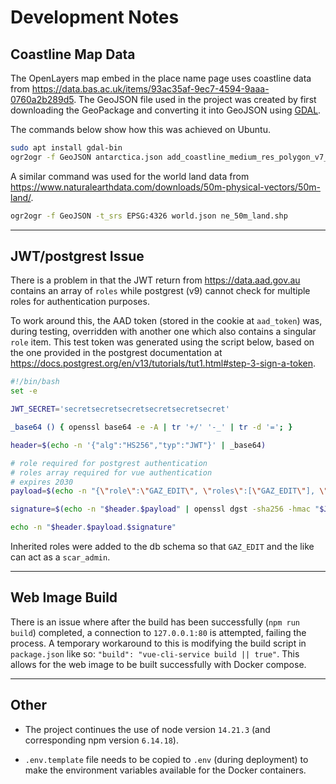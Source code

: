 # Development Notes

## Coastline Map Data

The OpenLayers map embed in the place name page uses coastline data from <https://data.bas.ac.uk/items/93ac35af-9ec7-4594-9aaa-0760a2b289d5>. The GeoJSON file used in the project was created by first downloading the GeoPackage and converting it into GeoJSON using [GDAL](https://gdal.org/en/stable/).

The commands below show how this was achieved on Ubuntu.
```bash
sudo apt install gdal-bin
ogr2ogr -f GeoJSON antarctica.json add_coastline_medium_res_polygon_v7_10.gpkg add_coastline_medium_res_polygon_v7_10
```

A similar command was used for the world land data from <https://www.naturalearthdata.com/downloads/50m-physical-vectors/50m-land/>.

```bash
ogr2ogr -f GeoJSON -t_srs EPSG:4326 world.json ne_50m_land.shp
```

---

## JWT/postgrest Issue

There is a problem in that the JWT return from <https://data.aad.gov.au> contains an array of `roles` while postgrest (v9) cannot check for multiple roles for authentication purposes.

To work around this, the AAD token (stored in the cookie at `aad_token`) was, during testing, overridden with another one which also contains a singular `role` item. This test token was generated using the script below, based on the one provided in the postgrest documentation at <https://docs.postgrest.org/en/v13/tutorials/tut1.html#step-3-sign-a-token>.

```bash
#!/bin/bash
set -e

JWT_SECRET='secretsecretsecretsecretsecretsecret'

_base64 () { openssl base64 -e -A | tr '+/' '-_' | tr -d '='; }

header=$(echo -n '{"alg":"HS256","typ":"JWT"}' | _base64)

# role required for postgrest authentication
# roles array required for vue authentication
# expires 2030
payload=$(echo -n "{\"role\":\"GAZ_EDIT\", \"roles\":[\"GAZ_EDIT\"], \"user\": {\"username\": \"test\"}, \"iat\":1758248439, \"exp\":1915978831}" | _base64)

signature=$(echo -n "$header.$payload" | openssl dgst -sha256 -hmac "$JWT_SECRET" -binary | _base64)

echo -n "$header.$payload.$signature"
```

Inherited roles were added to the db schema so that `GAZ_EDIT` and the like can act as a `scar_admin`.

---

## Web Image Build

There is an issue where after the build has been successfully (`npm run build`) completed, a connection to `127.0.0.1:80` is attempted, failing the process. A temporary workaround to this is modifying the build script in `package.json` like so: `"build": "vue-cli-service build || true"`. This allows for the web image to be built successfully with Docker compose.

---

## Other

- The project continues the use of node version `14.21.3` (and corresponding npm version `6.14.18`).

- `.env.template` file needs to be copied to `.env` (during deployment) to make the environment variables available for the Docker containers.
